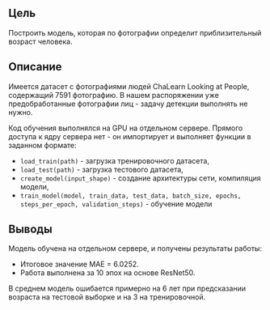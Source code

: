 ## Цель
Построить модель, которая по фотографии определит приблизительный возраст человека.

## Описание
Имеется датасет с фотографиями людей ChaLearn Looking at People, содержащий 7591 фотографию. В нашем распоряжении уже предобработанные фотографии лиц - задачу детекции выполнять не нужно.

Код обучения выполнялся на GPU на отдельном сервере. Прямого доступа к ядру сервера нет - он импортирует и выполняет функции в заданном формате:

- `load_train(path)` - загрузка тренировочного датасета,
- `load_test(path)` - загрузка тестового датасета,
- `create_model(input_shape)` - создание архитектуры сети, компиляция модели,
- `train_model(model, train_data, test_data, batch_size, epochs, steps_per_epoch, validation_steps)` - обучение модели

## Выводы
Модель обучена на отдельном сервере, и получены результаты работы:
- Итоговое значение MAE = 6.0252.
- Работа выполнена за 10 эпох на основе ResNet50.
  
В среднем модель ошибается примерно на 6 лет при предсказании возраста на тестовой выборке и на 3 на тренировочной.
